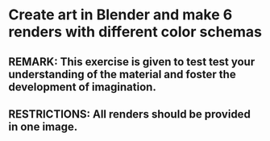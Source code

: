 # Create art in Blender and make 6 renders with different color schemas 
## REMARK: This exercise is given to test test your understanding of the material and foster the development of imagination.
## RESTRICTIONS: All renders should be provided in one image.
